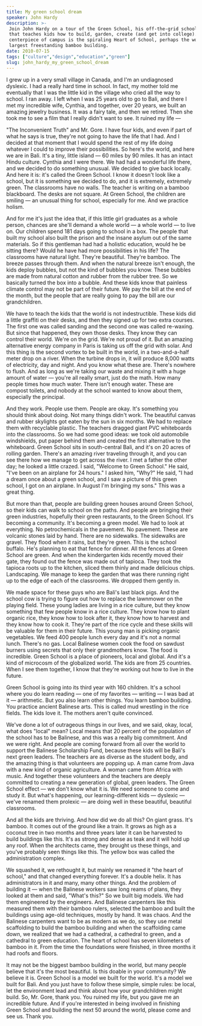 ```yaml
---
title: My green school dream
speaker: John Hardy
description: >-
 Join John Hardy on a tour of the Green School, his off-the-grid school in Bali
 that teaches kids how to build, garden, create (and get into college). The
 centerpiece of campus is the spiraling Heart of School, perhaps the world's
 largest freestanding bamboo building.
date: 2010-07-15
tags: ["culture","design","education","green"]
slug: john_hardy_my_green_school_dream
---
```


I grew up in a very small village in Canada, and I'm an undiagnosed dyslexic. I had a
really hard time in school. In fact, my mother told me eventually that I was the little
kid in the village who cried all the way to school. I ran away. I left when I was 25 years
old to go to Bali, and there I met my incredible wife, Cynthia, and together, over 20
years, we built an amazing jewelry business. It was a fairy tale, and then we retired.
Then she took me to see a film that I really didn't want to see. It ruined my life —

"The Inconvenient Truth" and Mr. Gore. I have four kids, and even if part of what he says
is true, they're not going to have the life that I had. And I decided at that moment that
I would spend the rest of my life doing whatever I could to improve their possibilities.
So here's the world, and here we are in Bali. It's a tiny, little island — 60 miles by 90
miles. It has an intact Hindu culture. Cynthia and I were there. We had had a wonderful
life there, and we decided to do something unusual. We decided to give back locally. And
here it is: it's called the Green School. I know it doesn't look like a school, but it is
something we decided to do, and it is extremely, extremely green. The classrooms have no
walls. The teacher is writing on a bamboo blackboard. The desks are not square. At Green
School, the children are smiling — an unusual thing for school, especially for me. And we
practice holism.

And for me it's just the idea that, if this little girl graduates as a whole person,
chances are she'll demand a whole world — a whole world — to live on. Our children spend
181 days going to school in a box. The people that built my school also built the prison
and the insane asylum out of the same materials. So if this gentleman had had a holistic
education, would he be sitting there? Would he have had more possibilities in his life? The
classrooms have natural light. They're beautiful. They're bamboo. The breeze passes
through them. And when the natural breeze isn't enough, the kids deploy bubbles, but not
the kind of bubbles you know. These bubbles are made from natural cotton and rubber from
the rubber tree. So we basically turned the box into a bubble. And these kids know that
painless climate control may not be part of their future. We pay the bill at the end of
the month, but the people that are really going to pay the bill are our
grandchildren.

We have to teach the kids that the world is not indestructible. These kids did a little
graffiti on their desks, and then they signed up for two extra courses. The first one was
called sanding and the second one was called re-waxing. But since that happened, they own
those desks. They know they can control their world. We're on the grid. We're not proud of
it. But an amazing alternative energy company in Paris is taking us off the grid with
solar. And this thing is the second vortex to be built in the world, in a two-and-a-half
meter drop on a river. When the turbine drops in, it will produce 8,000 watts of
electricity, day and night. And you know what these are. There's nowhere to flush. And as
long as we're taking our waste and mixing it with a huge amount of water — you're all
really smart, just do the math. How many people times how much water. There isn't enough
water. These are compost toilets, and nobody at the school wanted to know about them,
especially the principal.

And they work. People use them. People are okay. It's something you should think about
doing. Not many things didn't work. The beautiful canvas and rubber skylights got eaten by
the sun in six months. We had to replace them with recyclable plastic. The teachers
dragged giant PVC whiteboards into the classrooms. So we had some good ideas: we took old
automobile windshields, put paper behind them and created the first alternative to the
whiteboard. Green School sits in south-central Bali, and it's on 20 acres of rolling
garden. There's an amazing river traveling through it, and you can see there how we manage
to get across the river. I met a father the other day; he looked a little crazed. I said,
"Welcome to Green School." He said, "I've been on an airplane for 24 hours." I asked him,
"Why?" He said, "I had a dream once about a green school, and I saw a picture of this
green school, I got on an airplane. In August I'm bringing my sons." This was a great
thing.

But more than that, people are building green houses around Green School, so their kids
can walk to school on the paths. And people are bringing their green industries, hopefully
their green restaurants, to the Green School. It's becoming a community. It's becoming a
green model. We had to look at everything. No petrochemicals in the pavement. No pavement.
These are volcanic stones laid by hand. There are no sidewalks. The sidewalks are gravel.
They flood when it rains, but they're green. This is the school buffalo. He's planning to
eat that fence for dinner. All the fences at Green School are green. And when the
kindergarten kids recently moved their gate, they found out the fence was made out of
tapioca. They took the tapioca roots up to the kitchen, sliced them thinly and made
delicious chips. Landscaping. We manage to keep the garden that was there running right up
to the edge of each of the classrooms. We dropped them gently in.

We made space for these guys who are Bali's last black pigs. And the school cow is trying
to figure out how to replace the lawnmower on the playing field. These young ladies are
living in a rice culture, but they know something that few people know in a rice culture.
They know how to plant organic rice, they know how to look after it, they know how to
harvest and they know how to cook it. They're part of the rice cycle and these skills will
be valuable for them in their future. This young man is picking organic vegetables. We
feed 400 people lunch every day and it's not a normal lunch. There's no gas. Local
Balinese women cook the food on sawdust burners using secrets that only their grandmothers
know. The food is incredible. Green School is a place of pioneers, local and global. And
it's a kind of microcosm of the globalized world. The kids are from 25 countries. When I
see them together, I know that they're working out how to live in the future.

Green School is going into its third year with 160 children. It's a school where you do
learn reading — one of my favorites — writing — I was bad at it — arithmetic. But you also
learn other things. You learn bamboo building. You practice ancient Balinese arts. This is
called mud wrestling in the rice fields. The kids love it. The mothers aren't quite
convinced.

We've done a lot of outrageous things in our lives, and we said, okay, local, what does
"local" mean? Local means that 20 percent of the population of the school has to be
Balinese, and this was a really big commitment. And we were right. And people are coming
forward from all over the world to support the Balinese Scholarship Fund, because these
kids will be Bali's next green leaders. The teachers are as diverse as the student body,
and the amazing thing is that volunteers are popping up. A man came from Java with a new
kind of organic agriculture. A woman came from Africa with music. And together these
volunteers and the teachers are deeply committed to creating a new generation of global,
green leaders. The Green School effect — we don't know what it is. We need someone to come
and study it. But what's happening, our learning-different kids — dyslexic — we've renamed
them prolexic — are doing well in these beautiful, beautiful classrooms.

And all the kids are thriving. And how did we do all this? On giant grass. It's bamboo. It
comes out of the ground like a train. It grows as high as a coconut tree in two months and
three years later it can be harvested to build buildings like this. It's as strong and
dense as teak and it will hold up any roof. When the architects came, they brought us
these things, and you've probably seen things like this. The yellow box was called the
administration complex. 

We squashed it, we rethought it, but mainly we renamed it "the heart of school," and that
changed everything forever. It's a double helix. It has administrators in it and many,
many other things. And the problem of building it — when the Balinese workers saw long
reams of plans, they looked at them and said, "What's this?" So we built big models. We
had them engineered by the engineers. And Balinese carpenters like this measured them with
their bamboo rulers, selected the bamboo and built the buildings using age-old techniques,
mostly by hand. It was chaos. And the Balinese carpenters want to be as modern as we do,
so they use metal scaffolding to build the bamboo building and when the scaffolding came
down, we realized that we had a cathedral, a cathedral to green, and a cathedral to green
education. The heart of school has seven kilometers of bamboo in it. From the time the
foundations were finished, in three months it had roofs and floors.

It may not be the biggest bamboo building in the world, but many people believe that it's
the most beautiful. Is this doable in your community? We believe it is. Green School is a
model we built for the world. It's a model we built for Bali. And you just have to follow
these simple, simple rules: be local, let the environment lead and think about how your
grandchildren might build. So, Mr. Gore, thank you. You ruined my life, but you gave me an
incredible future. And if you're interested in being involved in finishing Green School
and building the next 50 around the world, please come and see us. Thank
you.

<!--
ad_duration=3.33
event="TEDGlobal 2010"
external_start_time=0
intro_duration=11.82
is_subtitle_required="False"
is_talk_featured="True"
language="en"
language_swap="False"
native_language="en"
number_of_related_talks=6
number_of_speakers=1
number_of_subtitled_videos=33
number_of_tags=4
number_of_talk_download_languages=33
number_of_talk_more_resources=0
number_of_talk_recommendations=0
number_of_talks_take_actions=0
post_ad_duration=0.83
published_timestamp="2010-11-18 14:54:00"
recording_date="2010-07-15"
speaker_description="Designer, educator"
speaker_is_published=1
speaker_name="John Hardy"
speaker_what_others_say="Green School Bali [is] one of the most amazing schools on earth."
talk_name="My green school dream"
talks_tags=["culture","design","education","green"]
url_audio="https://download.ted.com/talks/JohnHardy_2010G.mp3?apikey=acme-roadrunner"
url_photo_speaker="https://pe.tedcdn.com/images/ted/fe74e964be5b4f3e2fd68cb53180172eeafc00d8_254x191.jpg"
url_photo_talk="https://pe.tedcdn.com/images/ted/f920f84ddf26b82f7a4376b047109288fd26e4f8_800x600.jpg"
url_webpage="https://www.ted.com/talks/john_hardy_my_green_school_dream"
video_type_name="TED Stage Talk"
-->